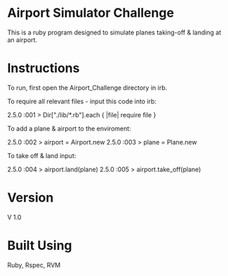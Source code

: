 # Airport Simulator Challenge
This is a ruby program designed to simulate planes taking-off & landing at an airport.

# Instructions

To run, first open the Airport_Challenge directory in irb.

To require all relevant files - input this code into irb:

2.5.0 :001 > Dir["./lib/*.rb"].each { |file| require file }

To add a plane & airport to the enviroment:

2.5.0 :002 > airport = Airport.new
2.5.0 :003 > plane = Plane.new

To take off & land input:

2.5.0 :004 > airport.land(plane)
2.5.0 :005 > airport.take_off(plane)

# Version

V 1.0

# Built Using

Ruby, Rspec, RVM
